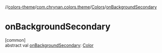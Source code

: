 //[colors-theme](../../../index.md)/[com.chrynan.colors.theme](../index.md)/[Colors](index.md)/[onBackgroundSecondary](on-background-secondary.md)

# onBackgroundSecondary

[common]\
abstract val [onBackgroundSecondary](on-background-secondary.md): [Color](../../../../colors-core/colors-core/com.chrynan.colors/-color/index.md)
